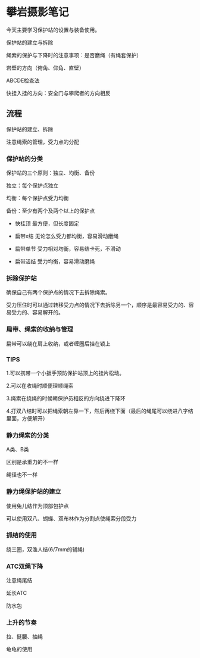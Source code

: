 # 攀岩摄影笔记
今天主要学习保护站的设置与装备使用。


保护站的建立与拆除


绳索的保护与下降时的注意事项：是否磨绳（有绳套保护）

岩壁的方向（俯角、仰角、直壁）

ABCDE检查法

快挂入挂的方向：安全门与攀爬者的方向相反

## 流程

保护站的建立、拆除

注意绳索的管理，受力点的分配

###  保护站的分类

保护站的三个原则：独立、均衡、备份

独立：每个保护点独立

均衡：每个保护点受力均衡

备份：至少有两个及两个以上的保护点

- 快挂顶
最方便，但长度固定

- 扁带x结
无论怎么受力都均衡，容易滑动磨绳

- 扁带单节
受力相对均衡，容易结卡死，不滑动

- 扁带活结
受力均衡，容易滑动磨绳


### 拆除保护站

确保自己有两个保护点的情况下去拆除绳索。

受力压住时可以通过转移受力点的情况下去拆除另一个，顺序是最容易受力的、容易受力的、容易解开的。




### 扁带、绳索的收纳与管理

扁带可以绕在肩上收纳，或者缠圈后挂在锁上


### TIPS

1.可以携带一个小扳手预防保护站顶上的挂片松动。

2.可以在收绳时顺便理顺绳索

3.绳索在绕绳的时候朝保护员相反的方向绕进下降环

4.打双八结时可以把绳索朝左靠一下，然后再绕下面（最后的绳尾可以绕进八字结里面，方便解开）

### 静力绳索的分类
A类、B类

区别是承重力的不一样

绳径也不一样


### 静力绳保护站的建立

使用兔儿结作为顶部包护点

可以使用双八、蝴蝶、双布林作为分割点使绳索分段受力

### 抓结的使用

绕三圈，双渔人结(6/7mm的辅绳)


### ATC双绳下降

注意绳尾结

延长ATC

防水包

### 上升的节奏

拉、挺腰、抽绳

龟龟的使用
